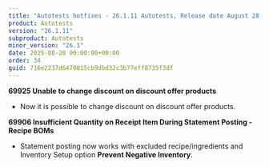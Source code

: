 ```yaml
---
title: "Autotests hotfixes - 26.1.11 Autotests, Release date August 28, 2025 - Hotfixes"
product: Autotests
version: "26.1.11"
subproduct: Autotests
minor_version: "26.1"
date: 2025-08-28 00:00:00+00:00
order: 34
guid: 716e2237d6470815cb9dbd32c3b77eff8735f3df
---
```


<strong>69925 Unable to change discount on discount offer products</strong>
<ul><li>Now it is possible to change discount on discount offer products.</li></ul>
<strong>69906 Insufficient Quantity on Receipt Item During Statement Posting - Recipe BOMs</strong>
<ul><li>Statement posting now works with excluded recipe/ingredients and Inventory Setup option <b>Prevent Negative Inventory</b>.</li></ul>
